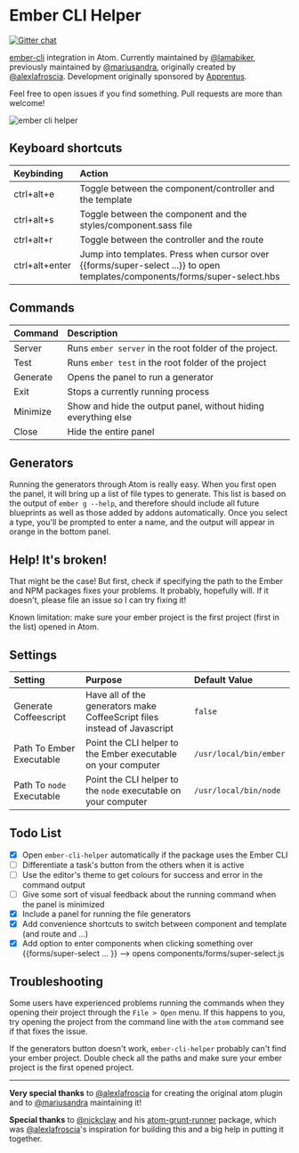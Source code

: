 # Ember CLI Helper

[![Gitter chat](https://badges.gitter.im/apprentus/atom-ember-cli-helper.png)](https://gitter.im/apprentus/atom-ember-cli-helper)

[ember-cli](https://github.com/stefanpenner/ember-cli) integration in Atom. Currently maintained by [@lamabiker](https://github.com/lamabiker), previously maintained by [@mariusandra](https://github.com/mariusandra), originally created by [@alexlafroscia](https://github.com/alexlafroscia/). Development originally sponsored by [Apprentus](https://www.apprentus.com).

Feel free to open issues if you find something. Pull requests are more than welcome!

![ember cli helper](http://f.cl.ly/items/0C1A110I3w2G2P0k0Z1T/Screen%20Shot%202015-03-22%20at%205.34.37%20PM.png)

## Keyboard shortcuts

| Keybinding     | Action                                                                 |
| :--            | :--                                                                    |
| ctrl+alt+e     | Toggle between the component/controller and the template               |
| ctrl+alt+s     | Toggle between the component and the styles/component.sass file        |
| ctrl+alt+r     | Toggle between the controller and the route                            |
| ctrl+alt+enter | Jump into templates. Press when cursor over {{forms/super-select ...}} to open templates/components/forms/super-select.hbs |

## Commands

| Command  | Description                                                    |
| :--      | :--                                                            |
| Server   | Runs `ember server` in the root folder of the project.         |
| Test     | Runs `ember test` in the root folder of the project            |
| Generate | Opens the panel to run a generator                             |
| Exit     | Stops a currently running process                              |
| Minimize | Show and hide the output panel, without hiding everything else |
| Close    | Hide the entire panel                                          |

## Generators

Running the generators through Atom is really easy.  When you first open the panel, it will bring up a list of file types to generate.  This list is based on the output of `ember g --help`, and therefore should include all future blueprints as well as those added by addons automatically. Once you select a type, you'll be prompted to enter a name, and the output will appear in orange in the bottom panel.

## Help! It's broken!

That might be the case! But first, check if specifying the path to the Ember and NPM packages fixes your problems.  It probably, hopefully will.  If it doesn't, please file an issue so I can try fixing it!

Known limitation: make sure your ember project is the first project (first in the list) opened in Atom.

## Settings

| Setting | Purpose | Default Value |
| :---    | :---    | :---          |
| Generate Coffeescript     | Have all of the generators make CoffeeScript files instead of Javascript | `false` |
| Path To Ember Executable  | Point the CLI helper to the Ember executable on your computer | `/usr/local/bin/ember` |
| Path To `node` Executable | Point the CLI helper to the `node` executable on your computer | `/usr/local/bin/node` |

## Todo List

- [x] Open `ember-cli-helper` automatically if the package uses the Ember CLI
- [ ] Differentiate a task's button from the others when it is active
- [ ] Use the editor's theme to get colours for success and error in the command output
- [ ] Give some sort of visual feedback about the running command when the panel is minimized
- [x] Include a panel for running the file generators
- [x] Add convenience shortcuts to switch between component and template (and route and ...)
- [x] Add option to enter components when clicking something over {{forms/super-select ... }} --> opens components/forms/super-select.js

## Troubleshooting

Some users have experienced problems running the commands when they opening their project through the `File > Open` menu.  If this happens to you, try opening the project from the command line with the `atom` command see if that fixes the issue.

If the generators button doesn't work, `ember-cli-helper` probably can't find your ember project. Double check all the paths and make sure your ember project is the first opened project.

***

**Very special thanks** to [@alexlafroscia](https://github.com/alexlafroscia/) for creating the original atom plugin and to [@mariusandra](https://github.com/mariusandra) maintaining it!

**Special thanks** to [@nickclaw](https://github.com/nickclaw/) and his
[atom-grunt-runner](https://github.com/nickclaw/atom-grunt-runner)
package, which was [@alexlafroscia](https://github.com/alexlafroscia/)'s inspiration for building this and a big help in putting it together.
